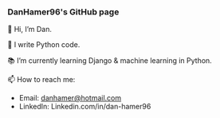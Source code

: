 ### DanHamer96's GitHub page

👋  Hi, I’m Dan. 

🐍  I write Python code.

📚  I’m currently learning Django & machine learning in Python.

📫  How to reach me:
- Email: danhamer@hotmail.com
- LinkedIn: Linkedin.com/in/dan-hamer96

<!---
DanHamer96/DanHamer96 is a ✨ special ✨ repository because its `README.md` (this file) appears on your GitHub profile.
You can click the Preview link to take a look at your changes.
--->
